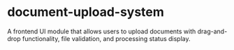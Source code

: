 # document-upload-system
A frontend UI module that allows users to upload documents with drag-and-drop functionality, file validation, and processing status display.
